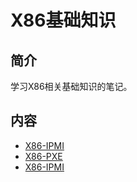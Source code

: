 # X86基础知识

## 简介
学习X86相关基础知识的笔记。

## 内容
- [X86-IPMI](https://gitbook.big1000.com/13-X86_System/10-X86%E5%9F%BA%E7%A1%80%E7%9F%A5%E8%AF%86/01-X86-IPMI.html)
- [X86-PXE](https://gitbook.big1000.com/13-X86_System/10-X86%E5%9F%BA%E7%A1%80%E7%9F%A5%E8%AF%86/02-X86-PXE.html)
- [X86-IPMI](https://gitbook.big1000.com/13-X86_System/10-X86%E5%9F%BA%E7%A1%80%E7%9F%A5%E8%AF%86/03-X86-ipmitool.html)